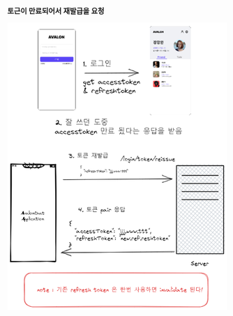 
### 토근이 만료되어서 재발급을 요청

![token-expire-and-do-refresh.excalidraw.png](excalidraws/token-expire-and-do-refresh.excalidraw.png)